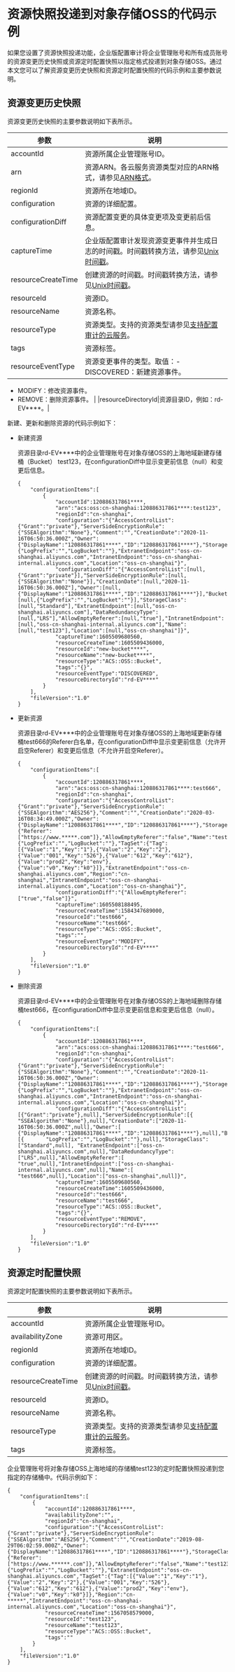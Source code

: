 # 资源快照投递到对象存储OSS的代码示例

如果您设置了资源快照投递功能，企业版配置审计将企业管理账号和所有成员账号的资源变更历史快照或资源定时配置快照以指定格式投递到对象存储OSS。通过本文您可以了解资源变更历史快照和资源定时配置快照的代码示例和主要参数说明。

## 资源变更历史快照

资源变更历史快照的主要参数说明如下表所示。

|参数|说明|
|--|--|
|accountId|资源所属企业管理账号ID。|
|arn|资源ARN。各云服务资源类型对应的ARN格式，请参见[ARN格式]()。|
|regionId|资源所在地域ID。|
|configuration|资源的详细配置。|
|configurationDiff|资源配置变更的具体变更项及变更前后信息。|
|captureTime|企业版配置审计发现资源变更事件并生成日志的时间戳。时间戳转换方法，请参见[Unix时间戳](https://oktools.net/timestamp)。|
|resourceCreateTime|创建资源的时间戳。时间戳转换方法，请参见[Unix时间戳](https://oktools.net/timestamp)。|
|resourceId|资源ID。|
|resourceName|资源名称。|
|resourceType|资源类型。支持的资源类型请参见[支持配置审计的云服务](/cn.zh-CN/产品简介/支持配置审计的云服务.md)。|
|tags|资源标签。|
|resourceEventType|资源变更事件的类型。取值：-   DISCOVERED：新建资源事件。
-   MODIFY：修改资源事件。
-   REMOVE：删除资源事件。 |
|resourceDirectoryId|资源目录ID，例如：rd-EV\*\*\*\*。|

新建、更新和删除资源的代码示例如下：

-   新建资源

    资源目录rd-EV\*\*\*\*中的企业管理账号在对象存储OSS的上海地域新建存储桶（Bucket） test123，在configurationDiff中显示变更前信息（null）和变更后信息。

    ```
    {
        "configurationItems":[
            {
                "accountId":120886317861****,
                "arn":"acs:oss:cn-shanghai:120886317861****:test123",
                "regionId":"cn-shanghai",
                "configuration":"{"AccessControlList":{"Grant":"private"},"ServerSideEncryptionRule":{"SSEAlgorithm":"None"},"Comment":"","CreationDate":"2020-11-16T06:50:36.000Z","Owner":{"DisplayName":"120886317861****","ID":"120886317861****"},"StorageClass":"Standard","DataRedundancyType":"LRS","AllowEmptyReferer":"true","Name":"test123","BucketPolicy":{"LogPrefix":"","LogBucket":""},"ExtranetEndpoint":"oss-cn-shanghai.aliyuncs.com","IntranetEndpoint":"oss-cn-shanghai-internal.aliyuncs.com","Location":"oss-cn-shanghai"}",
                "configurationDiff":"{"AccessControlList":[null,{"Grant":"private"}],"ServerSideEncryptionRule":[null,{"SSEAlgorithm":"None"}],"CreationDate":[null,"2020-11-16T06:50:36.000Z"],"Owner":[null,{"DisplayName":"120886317861****","ID":"120886317861****"}],"BucketPolicy":[null,{"LogPrefix":"","LogBucket":""}],"StorageClass":[null,"Standard"],"ExtranetEndpoint":[null,"oss-cn-shanghai.aliyuncs.com"],"DataRedundancyType":[null,"LRS"],"AllowEmptyReferer":[null,"true"],"IntranetEndpoint":[null,"oss-cn-shanghai-internal.aliyuncs.com"],"Name":[null,"test123"],"Location":[null,"oss-cn-shanghai"]}",
                "captureTime":1605509680560,
                "resourceCreateTime":1605509436000,
                "resourceId":"new-bucket****",
                "resourceName":"new-bucket****",
                "resourceType":"ACS::OSS::Bucket",
                "tags":"{}",
                "resourceEventType":"DISCOVERED",
                "resourceDirectoryId":"rd-EV****"
            }
        ],
        "fileVersion":"1.0"
    }
    ```

-   更新资源

    资源目录rd-EV\*\*\*\*中的企业管理账号在对象存储OSS的上海地域更新存储桶test666的Referer白名单，在configurationDiff中显示变更前信息（允许开启空Referer）和变更后信息（不允许开启空Referer）。

    ```
    {
        "configurationItems":[
            {
                "accountId":120886317861****,
                "arn":"acs:oss:cn-shanghai:120886317861****:test666",
                "regionId":"cn-shanghai",
                "configuration":"{"AccessControlList":{"Grant":"private"},"ServerSideEncryptionRule":{"SSEAlgorithm":"AES256"},"Comment":"","CreationDate":"2020-03-16T08:34:49.000Z","Owner":{"DisplayName":"120886317861****","ID":"120886317861****"},"StorageClass":"Standard","DataRedundancyType":"LRS","RefererList":{"Referer":["https://www.*****.com"]},"AllowEmptyReferer":"false","Name":"testoss111","BucketPolicy":{"LogPrefix":"","LogBucket":""},"TagSet":{"Tag":[{"Value":"1","Key":"1"},{"Value":"2","Key":"2"},{"Value":"001","Key":"526"},{"Value":"612","Key":"612"},{"Value":"prod2","Key":"env"},{"Value":"v0","Key":"k0"}]},"ExtranetEndpoint":"oss-cn-shanghai.aliyuncs.com","Region":"cn-shanghai","IntranetEndpoint":"oss-cn-shanghai-internal.aliyuncs.com","Location":"oss-cn-shanghai"}",
                "configurationDiff":"{"AllowEmptyReferer":["true","false"]}",
                "captureTime":1605508188495,
                "resourceCreateTime":1584347689000,
                "resourceId":"test666",
                "resourceName":"test666",
                "resourceType":"ACS::OSS::Bucket",
                "tags":"",
                "resourceEventType":"MODIFY",
                "resourceDirectoryId":"rd-EV****"
            }
        ],
        "fileVersion":"1.0"
    }
    ```

-   删除资源

    资源目录rd-EV\*\*\*\*中的企业管理账号在对象存储OSS的上海地域删除存储桶test666，在configurationDiff中显示变更前信息和变更后信息（null）。

    ```
    {
        "configurationItems":[
            {
                "accountId":120886317861****,
                "arn":"acs:oss:cn-shanghai:120886317861****:"test666",
                "regionId":"cn-shanghai",
                "configuration":"{"AccessControlList":{"Grant":"private"},"ServerSideEncryptionRule":{"SSEAlgorithm":"None"},"Comment":"","CreationDate":"2020-11-16T06:50:36.000Z","Owner":{"DisplayName":"120886317861****","ID":"120886317861****"},"StorageClass":"Standard","DataRedundancyType":"LRS","AllowEmptyReferer":"true","Name":"test666","BucketPolicy":{"LogPrefix":"","LogBucket":""},"ExtranetEndpoint":"oss-cn-shanghai.aliyuncs.com","IntranetEndpoint":"oss-cn-shanghai-internal.aliyuncs.com","Location":"oss-cn-shanghai"}",
                "configurationDiff":"{"AccessControlList":[{"Grant":"private"},null],"ServerSideEncryptionRule":[{       "SSEAlgorithm":"None"},null],"CreationDate":["2020-11-16T06:50:36.000Z",null],"Owner":[
    {"DisplayName":"120886317861****","ID":"120886317861****"},null],"BucketPolicy":[{       "LogPrefix":"","LogBucket":""},null],"StorageClass":["Standard",null], "ExtranetEndpoint":["oss-cn-shanghai.aliyuncs.com",null],"DataRedundancyType":["LRS",null],"AllowEmptyReferer":[
    "true",null],"IntranetEndpoint":["oss-cn-shanghai-internal.aliyuncs.com",null],"Name":[      "test666",null],"Location":["oss-cn-shanghai",null]}",
                "captureTime":1605509680560,
                "resourceCreateTime":1605509436000,
                "resourceId":"test666",
                "resourceName":"test666",
                "resourceType":"ACS::OSS::Bucket",
                "tags":"{}",
                "resourceEventType":"REMOVE",
                "resourceDirectoryId":"rd-EV****"
            }
        ],
        "fileVersion":"1.0"
    }
    ```


## 资源定时配置快照

资源定时配置快照的主要参数说明如下表所示。

|参数|说明|
|--|--|
|accountId|资源所属企业管理账号ID。|
|availabilityZone|资源可用区。|
|regionId|资源所在地域ID。|
|configuration|资源的详细配置。|
|resourceCreateTime|创建资源的时间戳。时间戳转换方法，请参见[Unix时间戳](https://oktools.net/timestamp)。|
|resourceId|资源ID。|
|resourceName|资源名称。|
|resourceType|资源类型。支持的资源类型请参见[支持配置审计的云服务](/cn.zh-CN/产品简介/支持配置审计的云服务.md)。|
|tags|资源标签。|

企业管理账号将对象存储OSS上海地域的存储桶test123的定时配置快照投递到您指定的存储桶中。代码示例如下：

```
{
    "configurationItems":[
        {
            "accountId":120886317861****,
            "availabilityZone":"",
            "regionId":"cn-shanghai",
            "configuration":"{"AccessControlList":{"Grant":"private"},"ServerSideEncryptionRule":{"SSEAlgorithm":"AES256"},"Comment":"","CreationDate":"2019-08-29T06:02:59.000Z","Owner":{"DisplayName":"120886317861****","ID":"120886317861****"},"StorageClass":"Standard","DataRedundancyType":"LRS","RefererList":{"Referer":["https://www.******.com"]},"AllowEmptyReferer":"false","Name":"test123","BucketPolicy":{"LogPrefix":"","LogBucket":""},"ExtranetEndpoint":"oss-cn-shanghai.aliyuncs.com","TagSet":{"Tag":[{"Value":"1","Key":"1"},{"Value":"2","Key":"2"},{"Value":"001","Key":"526"},{"Value":"612","Key":"612"},{"Value":"prod2","Key":"env"},{"Value":"v0","Key":"k0"}]},"Region":"cn-*****","IntranetEndpoint":"oss-cn-shanghai-internal.aliyuncs.com","Location":"oss-cn-shanghai"}",
            "resourceCreateTime":1567058579000,
            "resourceId":"test123",
            "resourceName":"test123",
            "resourceType":"ACS::OSS::Bucket",
            "tags":""
        }
    ],
    "fileVersion":"1.0"
}
```

